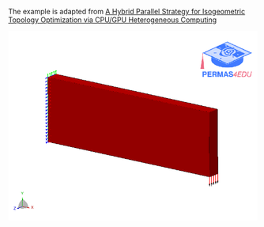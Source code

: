 The example is adapted from [A Hybrid Parallel Strategy for Isogeometric Topology Optimization via CPU/GPU Heterogeneous Computing](https://doi.org/10.32604/cmes.2023.029177)

![Element filling ratio](efratio.gif)
